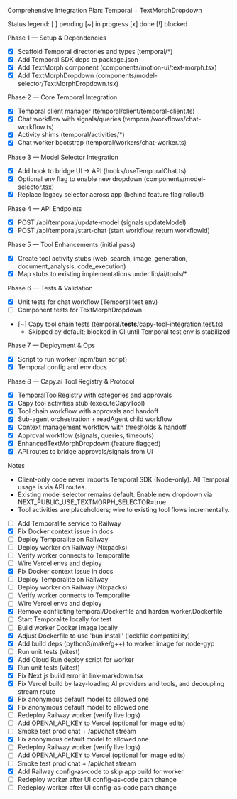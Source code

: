 Comprehensive Integration Plan: Temporal + TextMorphDropdown

Status legend: [ ] pending  [~] in progress  [x] done  [!] blocked

Phase 1 — Setup & Dependencies
- [x] Scaffold Temporal directories and types (temporal/*)
- [x] Add Temporal SDK deps to package.json
- [x] Add TextMorph component (components/motion-ui/text-morph.tsx)
- [x] Add TextMorphDropdown (components/model-selector/TextMorphDropdown.tsx)

Phase 2 — Core Temporal Integration
- [x] Temporal client manager (temporal/client/temporal-client.ts)
- [x] Chat workflow with signals/queries (temporal/workflows/chat-workflow.ts)
- [x] Activity shims (temporal/activities/*)
- [x] Chat worker bootstrap (temporal/workers/chat-worker.ts)

Phase 3 — Model Selector Integration
- [x] Add hook to bridge UI → API (hooks/useTemporalChat.ts)
- [x] Optional env flag to enable new dropdown (components/model-selector.tsx)
- [x] Replace legacy selector across app (behind feature flag rollout)

Phase 4 — API Endpoints
- [x] POST /api/temporal/update-model (signals updateModel)
- [x] POST /api/temporal/start-chat (start workflow, return workflowId)

Phase 5 — Tool Enhancements (initial pass)
- [x] Create tool activity stubs (web_search, image_generation, document_analysis, code_execution)
- [x] Map stubs to existing implementations under lib/ai/tools/*

Phase 6 — Tests & Validation
- [x] Unit tests for chat workflow (Temporal test env)
- [ ] Component tests for TextMorphDropdown
- [~] Capy tool chain tests (temporal/__tests__/capy-tool-integration.test.ts)
    - Skipped by default; blocked in CI until Temporal test env is stabilized

Phase 7 — Deployment & Ops
- [x] Script to run worker (npm/bun script)
- [x] Temporal config and env docs

Phase 8 — Capy.ai Tool Registry & Protocol
- [x] TemporalToolRegistry with categories and approvals
- [x] Capy tool activities stub (executeCapyTool)
- [x] Tool chain workflow with approvals and handoff
- [x] Sub-agent orchestration + readAgent child workflow
- [x] Context management workflow with thresholds & handoff
- [x] Approval workflow (signals, queries, timeouts)
- [x] EnhancedTextMorphDropdown (feature flagged)
- [x] API routes to bridge approvals/signals from UI

Notes
- Client-only code never imports Temporal SDK (Node-only). All Temporal usage is via API routes.
- Existing model selector remains default. Enable new dropdown via NEXT_PUBLIC_USE_TEXTMORPH_SELECTOR=true.
- Tool activities are placeholders; wire to existing tool flows incrementally.
- [ ] Add Temporalite service to Railway
- [x] Fix Docker context issue in docs
- [ ] Deploy Temporalite on Railway
- [ ] Deploy worker on Railway (Nixpacks)
- [ ] Verify worker connects to Temporalite
- [ ] Wire Vercel envs and deploy
- [x] Fix Docker context issue in docs
- [ ] Deploy Temporalite on Railway
- [ ] Deploy worker on Railway (Nixpacks)
- [ ] Verify worker connects to Temporalite
- [ ] Wire Vercel envs and deploy
- [x] Remove conflicting temporal/Dockerfile and harden worker.Dockerfile
- [ ] Start Temporalite locally for test
- [ ] Build worker Docker image locally
- [x] Adjust Dockerfile to use 'bun install' (lockfile compatibility)
- [x] Add build deps (python3/make/g++) to worker image for node-gyp
- [ ] Run unit tests (vitest)
- [x] Add Cloud Run deploy script for worker
- [x] Run unit tests (vitest)
- [x] Fix Next.js build error in link-markdown.tsx
- [x] Fix Vercel build by lazy-loading AI providers and tools, and decoupling stream route
- [x] Fix anonymous default model to allowed one
- [x] Fix anonymous default model to allowed one
- [ ] Redeploy Railway worker (verify live logs)
- [ ] Add OPENAI_API_KEY to Vercel (optional for image edits)
- [ ] Smoke test prod chat + /api/chat stream
- [x] Fix anonymous default model to allowed one
- [ ] Redeploy Railway worker (verify live logs)
- [ ] Add OPENAI_API_KEY to Vercel (optional for image edits)
- [ ] Smoke test prod chat + /api/chat stream
- [x] Add Railway config-as-code to skip app build for worker
- [ ] Redeploy worker after UI config-as-code path change
- [ ] Redeploy worker after UI config-as-code path change
